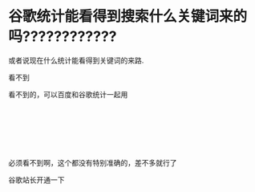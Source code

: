 # 谷歌统计能看得到搜索什么关键词来的吗????????????


或者说现在什么统计能看得到关键词的来路.

看不到<img id="aimg_x19N3" onclick="zoom(this, this.src, 0, 0, 0)" class="zoom" src="https://cdn.jsdelivr.net/gh/hishis/forum-master/public/images/patch.gif" onmouseover="img_onmouseoverfunc(this)" onload="thumbImg(this)" border="0" alt="" />

看不到的，可以百度和谷歌统计一起用<br />
<br />
<br />
&nbsp; &nbsp;&nbsp; &nbsp;&nbsp; &nbsp;&nbsp;&nbsp;<br />
<br />
<br />
&nbsp; &nbsp;&nbsp; &nbsp;&nbsp; &nbsp;&nbsp; &nbsp;&nbsp; &nbsp;&nbsp; &nbsp;&nbsp; &nbsp;&nbsp; &nbsp;&nbsp; &nbsp;&nbsp; &nbsp; 

必须看不到啊，这个都没有特别准确的，差不多就行了

谷歌站长开通一下
